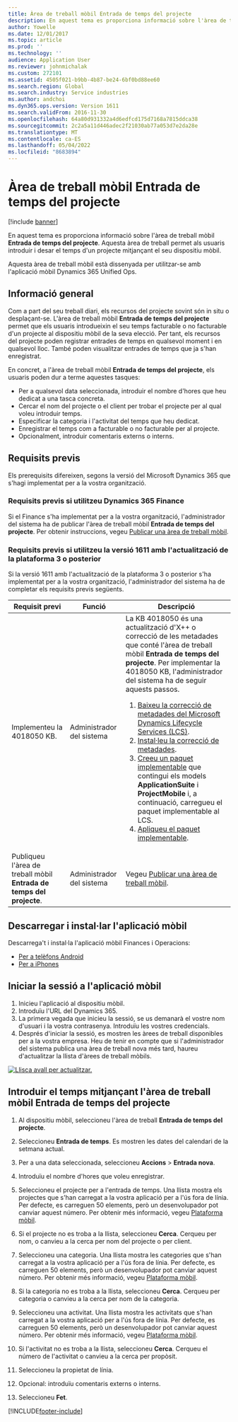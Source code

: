 ```yaml
---
title: Àrea de treball mòbil Entrada de temps del projecte
description: En aquest tema es proporciona informació sobre l'àrea de treball mòbil Entrada de temps del projecte. Aquesta àrea de treball permet als usuaris introduir i desar el temps d'un projecte mitjançant el seu dispositiu mòbil.
author: Yowelle
ms.date: 12/01/2017
ms.topic: article
ms.prod: ''
ms.technology: ''
audience: Application User
ms.reviewer: johnmichalak
ms.custom: 272101
ms.assetid: 4505f021-b9bb-4b87-be24-6bf0bd88ee60
ms.search.region: Global
ms.search.industry: Service industries
ms.author: andchoi
ms.dyn365.ops.version: Version 1611
ms.search.validFrom: 2016-11-30
ms.openlocfilehash: 64a80d931332a4d6edfcd175d7168a7815ddca38
ms.sourcegitcommit: 2c2a5a11d446adec2f21030ab77a053d7e2da28e
ms.translationtype: MT
ms.contentlocale: ca-ES
ms.lasthandoff: 05/04/2022
ms.locfileid: "8683894"
---
```

# <a name="project-time-entry-mobile-workspace"></a>Àrea de treball mòbil Entrada de temps del projecte

[!include [banner](../includes/banner.md)]

En aquest tema es proporciona informació sobre l'àrea de treball mòbil **Entrada de temps del projecte**. Aquesta àrea de treball permet als usuaris introduir i desar el temps d'un projecte mitjançant el seu dispositiu mòbil.

Aquesta àrea de treball mòbil està dissenyada per utilitzar-se amb l'aplicació mòbil Dynamics 365 Unified Ops. 

## <a name="overview"></a>Informació general
Com a part del seu treball diari, els recursos del projecte sovint són in situ o desplaçant-se. L'àrea de treball mòbil **Entrada de temps del projecte** permet que els usuaris introdueixin el seu temps facturable o no facturable d'un projecte al dispositiu mòbil de la seva elecció. Per tant, els recursos del projecte poden registrar entrades de temps en qualsevol moment i en qualsevol lloc. També poden visualitzar entrades de temps que ja s'han enregistrat. 

En concret, a l'àrea de treball mòbil **Entrada de temps del projecte**, els usuaris poden dur a terme aquestes tasques:

-   Per a qualsevol data seleccionada, introduir el nombre d'hores que heu dedicat a una tasca concreta.
-   Cercar el nom del projecte o el client per trobar el projecte per al qual voleu introduir temps.
-   Especificar la categoria i l'activitat del temps que heu dedicat.
-   Enregistrar el temps com a facturable o no facturable per al projecte.
-   Opcionalment, introduir comentaris externs o interns.

## <a name="prerequisites"></a>Requisits previs
Els prerequisits difereixen, segons la versió del Microsoft Dynamics 365 que s'hagi implementat per a la vostra organització.

### <a name="prerequisites-if-you-use-dynamics-365-finance"></a>Requisits previs si utilitzeu Dynamics 365 Finance
Si el Finance s'ha implementat per a la vostra organització, l'administrador del sistema ha de publicar l'àrea de treball mòbil **Entrada de temps del projecte**. Per obtenir instruccions, vegeu [Publicar una àrea de treball mòbil](/dynamics365/fin-ops-core/dev-itpro/mobile-apps/publish-mobile-workspace).

### <a name="prerequisites-if-you-use-version-1611-with-platform-update-3-or-later"></a>Requisits previs si utilitzeu la versió 1611 amb l'actualització de la plataforma 3 o posterior
Si la versió 1611 amb l'actualització de la plataforma 3 o posterior s'ha implementat per a la vostra organització, l'administrador del sistema ha de completar els requisits previs següents. 

<table>
<thead>
<tr class="header">
<th>Requisit previ</th>
<th>Funció</th>
<th>Descripció</th>
</tr>
</thead>
<tbody>
<tr class="odd">

<td>Implementeu la 4018050 KB.</td>
<td>Administrador del sistema</td>
<td>La KB 4018050 és una actualització d'X++ o correcció de les metadades que conté l'àrea de treball mòbil <strong>Entrada de temps del projecte</strong>. Per implementar la 4018050 KB, l'administrador del sistema ha de seguir aquests passos.
<ol>
<li><a href="/dynamics365/fin-ops-core/dev-itpro/migration-upgrade/download-hotfix-lcs">Baixeu la correcció de metadades del Microsoft Dynamics Lifecycle Services (LCS)</a>.</li>
<li><a href="/dynamics365/fin-ops-core/dev-itpro/migration-upgrade/install-metadata-hotfix-package">Instal·leu la correcció de metadades</a>.</li>
<li><a href="/dynamics365/fin-ops-core/dev-itpro/deployment/create-apply-deployable-package">Creeu un paquet implementable</a> que contingui els models <strong>ApplicationSuite</strong> i <strong>ProjectMobile</strong> i, a continuació, carregueu el paquet implementable al LCS.</li>
<li><a href="/dynamics365/fin-ops-core/dev-itpro/deployment/apply-deployable-package-system">Apliqueu el paquet implementable</a>.</li>

</ol></td>
</tr>
<tr class="even">
<td>Publiqueu l'àrea de treball mòbil <strong>Entrada de temps del projecte</strong>.</td>
<td>Administrador del sistema</td>
<td>Vegeu <a href="/dynamics365/fin-ops-core/dev-itpro/mobile-apps/publish-mobile-workspace">Publicar una àrea de treball mòbil</a>.</td>
</tr>
</tbody>
</table>

## <a name="download-and-install-the-mobile-app"></a>Descarregar i instal·lar l'aplicació mòbil

Descarrega't i instal·la l'aplicació mòbil Finances i Operacions:

-   [Per a telèfons Android](https://go.microsoft.com/fwlink/?linkid=850662)
-   [Per a iPhones](https://go.microsoft.com/fwlink/?linkid=850663)

## <a name="sign-in-to-the-mobile-app"></a>Iniciar la sessió a l'aplicació mòbil
1.  Inicieu l'aplicació al dispositiu mòbil.
2.  Introduïu l'URL del Dynamics 365.
3.  La primera vegada que inicieu la sessió, se us demanarà el vostre nom d'usuari i la vostra contrasenya. Introduïu les vostres credencials.
4.  Després d'iniciar la sessió, es mostren les àrees de treball disponibles per a la vostra empresa. Heu de tenir en compte que si l'administrador del sistema publica una àrea de treball nova més tard, haureu d'actualitzar la llista d'àrees de treball mòbils.

[![Llisca avall per actualitzar.](./media/pull-to-refresh-list-of-workspaces-183x300.png)](./media/pull-to-refresh-list-of-workspaces.png)

## <a name="enter-time-by-using-the-project-time-entry-mobile-workspace"></a>Introduir el temps mitjançant l'àrea de treball mòbil Entrada de temps del projecte
1.  Al dispositiu mòbil, seleccioneu l'àrea de treball **Entrada de temps del projecte**.
2.  Seleccioneu **Entrada de temps**. Es mostren les dates del calendari de la setmana actual.
3.  Per a una data seleccionada, seleccioneu **Accions** &gt; **Entrada nova**.
4.  Introduïu el nombre d'hores que voleu enregistrar.
5.  Seleccioneu el projecte per a l'entrada de temps. Una llista mostra els projectes que s'han carregat a la vostra aplicació per a l'ús fora de línia. Per defecte, es carreguen 50 elements, però un desenvolupador pot canviar aquest número. Per obtenir més informació, vegeu [Plataforma mòbil](/dynamics365/fin-ops-core/dev-itpro/mobile-apps/mobile-app-home-page).
6.  Si el projecte no es troba a la llista, seleccioneu **Cerca**. Cerqueu per nom, o canvieu a la cerca per nom del projecte o per client.
7.  Seleccioneu una categoria. Una llista mostra les categories que s'han carregat a la vostra aplicació per a l'ús fora de línia. Per defecte, es carreguen 50 elements, però un desenvolupador pot canviar aquest número. Per obtenir més informació, vegeu [Plataforma mòbil](/dynamics365/fin-ops-core/dev-itpro/mobile-apps/mobile-app-home-page).
8.  Si la categoria no es troba a la llista, seleccioneu **Cerca**. Cerqueu per categoria o canvieu a la cerca per nom de la categoria.
9.  Seleccioneu una activitat. Una llista mostra les activitats que s'han carregat a la vostra aplicació per a l'ús fora de línia. Per defecte, es carreguen 50 elements, però un desenvolupador pot canviar aquest número. Per obtenir més informació, vegeu [Plataforma mòbil](/dynamics365/fin-ops-core/dev-itpro/mobile-apps/mobile-app-home-page).
10. Si l'activitat no es troba a la llista, seleccioneu **Cerca**. Cerqueu el número de l'activitat o canvieu a la cerca per propòsit.

11. Seleccioneu la propietat de línia.
12. Opcional: introduïu comentaris externs o interns.
13. Seleccioneu **Fet**.


[!INCLUDE[footer-include](../includes/footer-banner.md)]